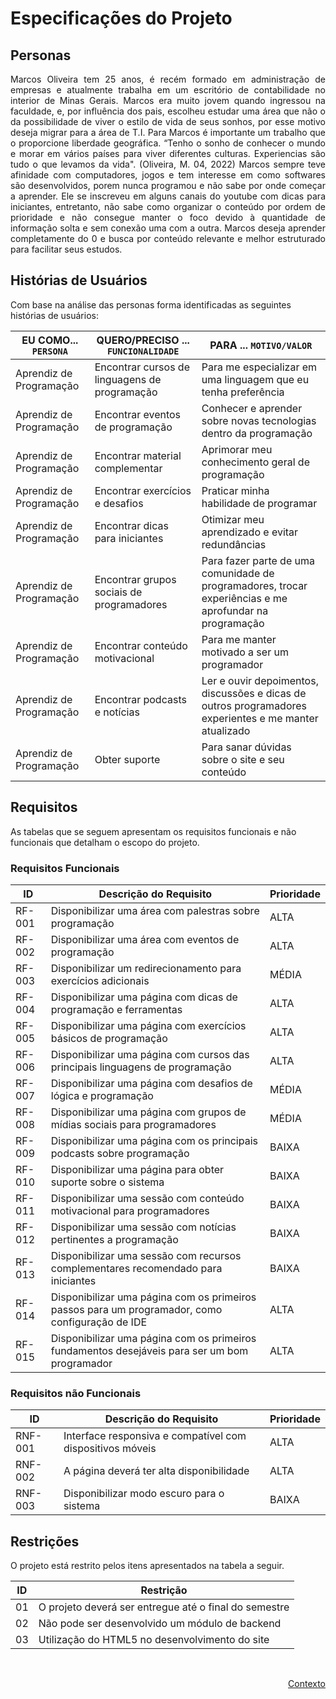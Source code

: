 # Especificações do Projeto

## Personas

<div align="justify">

Marcos Oliveira tem 25 anos, é recém formado em administração de empresas e atualmente trabalha em um escritório de contabilidade no interior de Minas Gerais. Marcos era muito jovem quando ingressou na faculdade, e, por influência dos pais, escolheu estudar uma área que não o da possibilidade de viver o estilo de vida de seus sonhos, por esse motivo deseja migrar para a área de T.I. Para Marcos é importante um trabalho que o proporcione liberdade geográfica. “Tenho o sonho de conhecer o mundo e morar em vários países para viver diferentes culturas. Experiencias são tudo o que levamos da vida". (Oliveira, M. 04, 2022) Marcos sempre teve afinidade com computadores, jogos e tem interesse em como softwares são desenvolvidos, porem nunca programou e não sabe por onde começar a aprender. Ele se inscreveu em alguns canais do youtube com dicas para iniciantes, entretanto, não sabe como organizar o conteúdo por ordem de prioridade e não consegue manter o foco devido à quantidade de informação solta e sem conexão uma com a outra. Marcos deseja aprender completamente do 0 e busca por conteúdo relevante e melhor estruturado para facilitar seus estudos.

</div>

## Histórias de Usuários

Com base na análise das personas forma identificadas as seguintes histórias de usuários:

|EU COMO... `PERSONA`| QUERO/PRECISO ... `FUNCIONALIDADE` |PARA ... `MOTIVO/VALOR`                 |
|--------------------|------------------------------------|----------------------------------------|
|Aprendiz de Programação|Encontrar cursos de linguagens de programação|Para me especializar em uma linguagem que eu tenha preferência|
|Aprendiz de Programação|Encontrar eventos de programação|Conhecer e aprender sobre novas tecnologias dentro da programação|
|Aprendiz de Programação|Encontrar material complementar|Aprimorar meu conhecimento geral de programação|
|Aprendiz de Programação|Encontrar exercícios e desafios|Praticar minha habilidade de programar|
|Aprendiz de Programação|Encontrar dicas para iniciantes|Otimizar meu aprendizado e evitar redundâncias|
|Aprendiz de Programação|Encontrar grupos sociais de programadores|Para fazer parte de uma comunidade de programadores, trocar experiências e me aprofundar na programação|
|Aprendiz de Programação|Encontrar conteúdo motivacional|Para me manter motivado a ser um programador|
|Aprendiz de Programação|Encontrar podcasts e notícias|Ler e ouvir depoimentos, discussões e dicas de outros programadores experientes e me manter atualizado|
|Aprendiz de Programação|Obter suporte|Para sanar dúvidas sobre o site e seu conteúdo|


## Requisitos

As tabelas que se seguem apresentam os requisitos funcionais e não funcionais que detalham o escopo do projeto.

### Requisitos Funcionais

|ID    | Descrição do Requisito  | Prioridade |
|------|-----------------------------------------|----|
|RF-001| Disponibilizar uma área com palestras sobre programação| ALTA |
|RF-002| Disponibilizar uma área com eventos de programação| ALTA |
|RF-003| Disponibilizar um redirecionamento para exercícios adicionais| MÉDIA |
|RF-004| Disponibilizar uma página com dicas de programação e ferramentas| ALTA |
|RF-005| Disponibilizar uma página com exercícios básicos de programação| ALTA |
|RF-006| Disponibilizar uma página com cursos das principais linguagens de programação| ALTA |
|RF-007| Disponibilizar uma página com desafios de lógica e programação| MÉDIA |
|RF-008| Disponibilizar uma página com grupos de mídias sociais para programadores| MÉDIA |
|RF-009| Disponibilizar uma página com os principais podcasts sobre programação| BAIXA |
|RF-010| Disponibilizar uma página para obter suporte sobre o sistema| BAIXA |
|RF-011| Disponibilizar uma sessão com conteúdo motivacional para programadores| BAIXA |
|RF-012| Disponibilizar uma sessão com notícias pertinentes a programação| BAIXA |
|RF-013| Disponibilizar uma sessão com recursos complementares recomendado para iniciantes| BAIXA |
|RF-014| Disponibilizar uma página com os primeiros passos para um programador, como configuração de IDE| ALTA |
|RF-015| Disponibilizar uma página com os primeiros fundamentos desejáveis para ser um bom programador| ALTA |


### Requisitos não Funcionais

|ID     | Descrição do Requisito  |Prioridade |
|-------|-------------------------|----|
|RNF-001| Interface responsiva e compatível com dispositivos móveis | ALTA |
|RNF-002| A página deverá ter alta disponibilidade | ALTA |
|RNF-003| Disponibilizar modo escuro para o sistema | BAIXA |


## Restrições

O projeto está restrito pelos itens apresentados na tabela a seguir.

|ID| Restrição                                             |
|--|-------------------------------------------------------|
|01| O projeto deverá ser entregue até o final do semestre |
|02| Não pode ser desenvolvido um módulo de backend        |
|03| Utilização do HTML5 no desenvolvimento do site        |


<br>

<p align="right"><a href="./context.md">Contexto</a>
